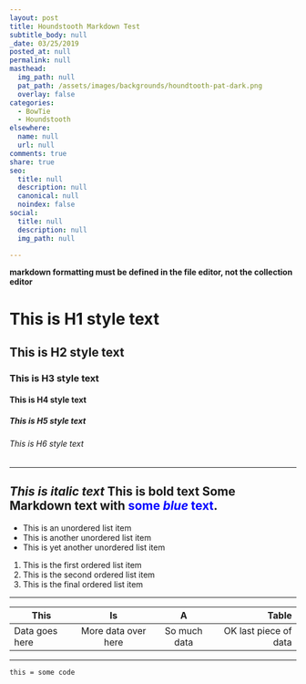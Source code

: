 ```yaml
---
layout: post
title: Houndstooth Markdown Test
subtitle_body: null
_date: 03/25/2019
posted_at: null
permalink: null
masthead:
  img_path: null
  pat_path: /assets/images/backgrounds/houndtooth-pat-dark.png
  overlay: false
categories:
  - BowTie
  - Houndstooth
elsewhere:
  name: null
  url: null
comments: true
share: true
seo:
  title: null
  description: null
  canonical: null
  noindex: false
social:
  title: null
  description: null
  img_path: null

---
```


**markdown formatting must be defined in the file editor, not the collection editor**

# This is H1 style text
## This is H2 style text
### This is H3 style text
#### This is H4 style text
##### This is H5 style text
###### This is H6 style text

---
*This is italic text* **This is bold text**
Some Markdown text with <span style="color:blue">some *blue* text</span>.
----

* This is an unordered list item
* This is another unordered list item
* This is yet another unordered list item

1. This is the first ordered list item
2. This is the second ordered list item
3. This is the final ordered list item

***

| This | Is | A | Table |
|------|:----:|:---:|------:|
|Data goes here|More data over here| So much data| OK last piece of data|

___

`this = some code`
